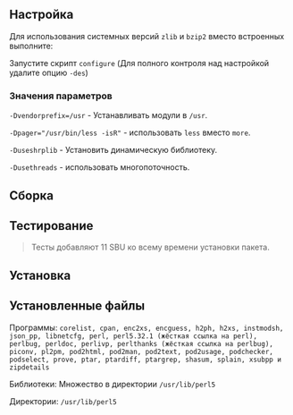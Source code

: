 <pkg :name="'perl'" instsize showsbu2></pkg>

## Настройка

Для использования системных версий `zlib` и `bzip2` вместо встроенных выполните:

<package-script :package="'perl'" :type="'prepare'"></package-script>

Запустите скрипт `configure` (Для полного контроля над настройкой удалите опцию `-des`)

<package-script :package="'perl'" :type="'configure'"></package-script>

### Значения параметров

`-Dvendorprefix=/usr` - Устанавливать модули в `/usr`.

`-Dpager="/usr/bin/less -isR"` - использовать `less` вместо `more`.

`-Duseshrplib` - Установить динамическую библиотеку.

`-Dusethreads` - использовать многопоточность.

## Сборка

<package-script :package="'perl'" :type="'build'"></package-script>

## Тестирование

<package-script :package="'perl'" :type="'test'"></package-script>

> Тесты добавляют 11 SBU ко всему времени установки пакета.

## Установка

<package-script :package="'perl'" :type="'install'"></package-script>

## Установленные файлы

Программы: `corelist, cpan, enc2xs, encguess, h2ph, h2xs, instmodsh, json_pp, libnetcfg, perl, perl5.32.1 (жёсткая ссылка на perl), perlbug, perldoc, perlivp, perlthanks (жёсткая ссылка на perlbug), piconv, pl2pm, pod2html, pod2man, pod2text, pod2usage, podchecker, podselect, prove, ptar, ptardiff, ptargrep, shasum, splain, xsubpp и zipdetails`

Библиотеки: Множество в директории `/usr/lib/perl5`

Директории: `/usr/lib/perl5`


